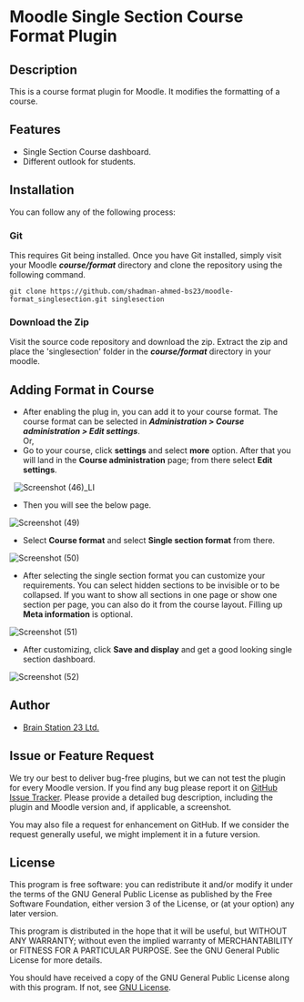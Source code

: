 #  Moodle Single Section Course Format Plugin

## Description
This is a course format plugin for Moodle. It modifies the formatting of a course. 

## Features
* Single Section Course dashboard. 
* Different outlook for students.

## Installation

You can follow any of the following process: 
### Git
This requires Git being installed. Once you have Git installed, simply visit your Moodle <b><i>course/format</i></b> directory and clone the repository using the following command.

```
git clone https://github.com/shadman-ahmed-bs23/moodle-format_singlesection.git singlesection 
```
### Download the Zip
Visit the source code repository and download the zip. Extract the zip and place the 'singlesection' folder in the <b><i>course/format</i></b> directory in your moodle. 

## Adding Format in Course
* After enabling the plug in, you can add it to your course format. The course format can be selected in <b><i>Administration > Course administration > Edit settings</i></b>.
<br>Or,<br>
* Go to your course, click <b>settings</b> and select <b>more</b> option. After that you will land in the <b>Course administration</b> page; from there select <b>Edit settings</b>.

&nbsp;
![Screenshot (46)_LI](https://user-images.githubusercontent.com/34990550/150326845-a7d7771f-e1b3-4f55-ba17-14b87306a1bf.jpg)
&nbsp;
* Then you will see the below page.
&nbsp;

![Screenshot (49)](https://user-images.githubusercontent.com/34990550/150327562-b7af108e-d3db-46a4-a840-05f8451952f5.png)
&nbsp;
* Select <b>Course format</b> and select <b>Single section format</b> from there. 
&nbsp;

![Screenshot (50)](https://user-images.githubusercontent.com/34990550/150327815-89620d59-3c23-40eb-9ebd-baa2a3d3fbde.png)
&nbsp;

* After selecting the single section format you can customize your requirements. You can select hidden sections to be invisible or to be collapsed. If you want to show all sections in one page or show one section per page, you can also do it from the course layout. Filling up <b>Meta information</b> is optional. 
&nbsp;

![Screenshot (51)](https://user-images.githubusercontent.com/34990550/150328017-c9e006a1-699f-486d-bd06-25acfba2f260.png)
&nbsp;

* After customizing, click <b>Save and display</b> and get a good looking single section dashboard.
&nbsp;

![Screenshot (52)](https://user-images.githubusercontent.com/34990550/150328254-1abbb092-f88e-4f4a-8ae1-e751543a92f2.png)
&nbsp;

## Author
* [Brain Station 23 Ltd.](https://brainstation-23.com)

## Issue or Feature Request
We try our best to deliver bug-free plugins, but we can not test the plugin for every Moodle version. If you find any bug please report it on 
[GitHub Issue Tracker](https://github.com/shadman-ahmed-bs23/moodle-format_singlesection/issues).  Please provide a detailed bug description, including the plugin and Moodle version and, if applicable, a screenshot.

You may also file a request for enhancement on GitHub. 
If we consider the request generally useful, we might implement it in a future version.

## License
This program is free software: you can redistribute it and/or modify it under the terms of the GNU General Public License as published by the Free Software Foundation, either version 3 of the License, or (at your option) any later version.

This program is distributed in the hope that it will be useful, but WITHOUT ANY WARRANTY; without even the implied warranty of MERCHANTABILITY or FITNESS FOR A PARTICULAR PURPOSE. See the GNU General Public License for more details.

You should have received a copy of the GNU General Public License along with this program. If not, see [GNU License](http://www.gnu.org/licenses/).
